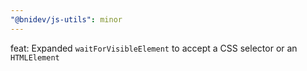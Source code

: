 ```yaml
---
"@bnidev/js-utils": minor
---
```


feat: Expanded `waitForVisibleElement` to accept a CSS selector or an `HTMLElement`
